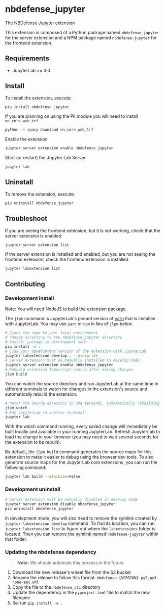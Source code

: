 # nbdefense_jupyter

The NBDefense Jupyter extension

This extension is composed of a Python package named `nbdefense_jupyter`
for the server extension and a NPM package named `nbdefense-jupyter`
for the frontend extension.

## Requirements

- JupyterLab >= 3.0

## Install

To install the extension, execute:

```bash
pip install nbdefense_jupyter
```

If you are planning on using the PII module you will need to install `en_core_web_trf`

```bash
python -m spacy download en_core_web_trf
```

Enable the extension

```bash
jupyter server extension enable nbdefense_jupyter
```

Start (or restart) the Jupyter Lab Server

```bash
jupyter lab
```

## Uninstall

To remove the extension, execute:

```bash
pip uninstall nbdefense_jupyter
```

## Troubleshoot

If you are seeing the frontend extension, but it is not working, check
that the server extension is enabled:

```bash
jupyter server extension list
```

If the server extension is installed and enabled, but you are not seeing
the frontend extension, check the frontend extension is installed:

```bash
jupyter labextension list
```

## Contributing

### Development install

Note: You will need NodeJS to build the extension package.

The `jlpm` command is JupyterLab's pinned version of
[yarn](https://yarnpkg.com/) that is installed with JupyterLab. You may use
`yarn` or `npm` in lieu of `jlpm` below.

```bash
# Clone the repo to your local environment
# Change directory to the nbdefense_jupyter directory
# Install package in development mode
pip install -e .
# Link your development version of the extension with JupyterLab
jupyter labextension develop . --overwrite
# Server extension must be manually installed in develop mode
jupyter server extension enable nbdefense_jupyter
# Rebuild extension Typescript source after making changes
jlpm build
```

You can watch the source directory and run JupyterLab at the same time in different terminals to watch for changes in the extension's source and automatically rebuild the extension.

```bash
# Watch the source directory in one terminal, automatically rebuilding when needed
jlpm watch
# Run JupyterLab in another terminal
jupyter lab
```

With the watch command running, every saved change will immediately be built locally and available in your running JupyterLab. Refresh JupyterLab to load the change in your browser (you may need to wait several seconds for the extension to be rebuilt).

By default, the `jlpm build` command generates the source maps for this extension to make it easier to debug using the browser dev tools. To also generate source maps for the JupyterLab core extensions, you can run the following command:

```bash
jupyter lab build --minimize=False
```

### Development uninstall

```bash
# Server extension must be manually disabled in develop mode
jupyter server extension disable nbdefense_jupyter
pip uninstall nbdefense_jupyter
```

In development mode, you will also need to remove the symlink created by `jupyter labextension develop`
command. To find its location, you can run `jupyter labextension list` to figure out where the `labextensions`
folder is located. Then you can remove the symlink named `nbdefense-jupyter` within that folder.

### Updating the nbdefense dependency

> **Note:** We should automate this process in the future

1. Download the new release's wheel file from the S3 bucket
2. Rename the release to follow this format: `nbdefense-{VERSION}-py2.py3-none-any.whl`
3. Copy the file to the `nbdefense_cli` directory
4. Update the dependency in the `pyproject.toml` file to match the new filename
5. Re-run `pip install -e .`
